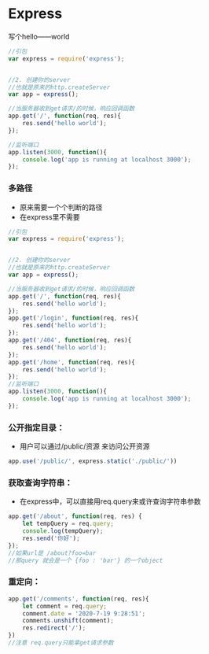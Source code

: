 # Express

写个hello——world

```javascript
//引包
var express = require('express');


//2. 创建你的server
//也就是原来的http.createServer
var app = express();

//当服务器收到get请求/的时候，响应回调函数
app.get('/', function(req, res){
    res.send('hello world');
});

//监听端口
app.listen(3000, function(){
    console.log('app is running at localhost 3000');
});

```

### 多路径

* 原来需要一个个判断的路径
* 在express里不需要

```javascript
//引包
var express = require('express');


//2. 创建你的server
//也就是原来的http.createServer
var app = express();

//当服务器收到get请求/的时候，响应回调函数
app.get('/', function(req, res){
    res.send('hello world');
});
app.get('/login', function(req, res){
    res.send('hello world');
});
app.get('/404', function(req, res){
    res.send('hello world');
});
app.get('/home', function(req, res){
    res.send('hello world');
});
//监听端口
app.listen(3000, function(){
    console.log('app is running at localhost 3000');
});
```

### 公开指定目录：

* 用户可以通过/public/资源 来访问公开资源

```javascript
app.use('/public/', express.static('./public/'))
```

### 获取查询字符串：

* 在express中，可以直接用req.query来或许查询字符串参数

```javascript
app.get('/about', function(req, res) {
    let tempQuery = req.query;
    console.log(tempQuery);
    res.send('你好');
});
//如果url是 /about?foo=bar
//那query 就会是一个 {foo : 'bar'} 的一个object
```

### 重定向：

```javascript
app.get('/comments', function(req, res){
    let comment = req.query;
    comment.date = '2020-7-19 9:28:51';
    comments.unshift(comment);
    res.redirect('/');
})
//注意 req.query只能拿get请求参数
```

### 

